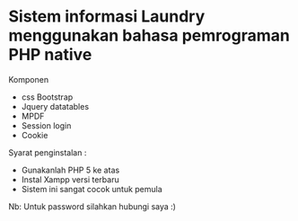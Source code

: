 <h1>Sistem informasi Laundry menggunakan bahasa pemrograman PHP native</h1>
Komponen 
<ul>
           <li>css Bootstrap</li>
           <li>Jquery datatables</li>
           <li>MPDF</li>
           <li>Session login</li>
           <li>Cookie</li>
</ul>     
Syarat penginstalan : 
<ul>
           <li>Gunakanlah PHP 5 ke atas</li>
           <li>Instal Xampp versi terbaru</li>
           <li>Sistem ini sangat cocok untuk pemula</li>
</ul>
Nb: Untuk password silahkan hubungi saya :)
